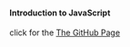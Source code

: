 #### Introduction to JavaScript
click for the [The GitHub Page](https://catherinenjenga.github.io/JavaScript_Intro/)
